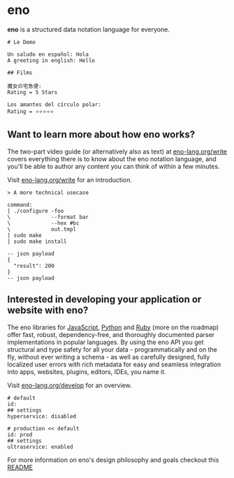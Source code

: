 # eno

**eno** is a structured data notation language for everyone.

```eno
# Le Demo

Un saludo en español: Hola
A greeting in english: Hello

## Films

魔女の宅急便:
Rating = 5 Stars

Los amantes del círculo polar:
Rating = ⭐⭐⭐⭐⭐   
```

## Want to learn more about how eno works? 

The two-part video guide (or alternatively also as text) at
[eno-lang.org/write](https://eno-lang.org/write/) covers everything there is to
know about the eno notation language, and you'll be able to author any content
you can think of within a few minutes.

Visit [eno-lang.org/write](https://eno-lang.org/write/) for an introduction.

```eno
> A more technical usecase

command:
| ./configure -foo
\             --format bar
\             --hex #bc
\             out.tmpl
| sudo make
| sudo make install

-- json payload
{
  "result": 200
}
-- json payload
```

## Interested in developing your application or website with eno?

The eno libraries for [JavaScript](https://eno-lang.org/javascript/),
[Python](https://eno-lang.org/python/) and [Ruby](https://eno-lang.org/ruby/)
(more on the roadmap) offer fast, robust, dependency-free, and
thoroughly documented parser implementations in popular languages. By using the
eno API you get structural and type safety for all your data - programmatically
and on the fly, without ever writing a schema - as well as carefully designed,
fully localized user errors with rich metadata for easy and seamless
integration into apps, websites, plugins, editors, IDEs, you name it.

Visit [eno-lang.org/develop](https://eno-lang.org/develop/) for an overview.

```eno
# default
id:
## settings
hyperservice: disabled

# production << default
id: prod
## settings
ultraservice: enabled
```

For more information on eno's design philosophy and goals checkout this [README](https://github.com/eno-lang/eno/blob/master/README.md)

